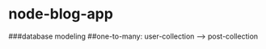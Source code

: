 # node-blog-app

###database modeling 
  ##one-to-many:
      user-collection --> post-collection
  
